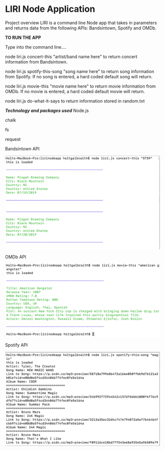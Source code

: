 # LIRI Node Application
Project overview
LIRI is a command line Node app that takes in parameters and returns data from the following APIs: Bandsintown, Spotify and OMDb.

****TO RUN THE APP****

Type into the command line....

node liri.js concert-this "artist/band name here" to return concert information from Bandsintown.

node liri.js spotify-this-song "song name here" to return song information from Spotify. If no song is entered, a hard coded default song will return.

node liri.js movie-this "movie name here" to return movie information from OMDb. If no movie is entered, a hard coded default movie will return.

node liri.js do-what-it-says to return information stored in random.txt


*****Technology and packages used*****
Node.js

chalk

fs

request

Bandsintown API

![Image of bandsintown working ](https://github.com/holtgal/lirinodeapp/blob/master/Nodeliribandsintown.png?raw=true)

OMDb API

![Image of bandsintown working ](https://github.com/holtgal/lirinodeapp/blob/master/Nodeliriomdb.png?raw=true)

Spotify API

![Image of bandsintown working ](https://github.com/holtgal/lirinodeapp/blob/master/Nodelirispotify.png?raw=true)


